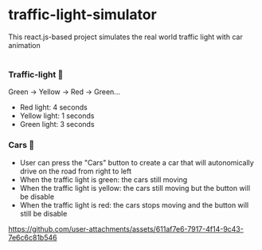 # traffic-light-simulator
This react.js-based project simulates the real world traffic light with car animation <br><br>

<h3>Traffic-light 🚦</h3>
Green -> Yellow -> Red -> Green...
<ul>
  <li>Red light: 4 seconds</li>
  <li>Yellow light: 1 seconds</li>
  <li>Green light: 3 seconds</li>
</ul>

<h3>Cars 🚗</h3>
<ul>
  <li>User can press the "Cars" button to create a car that will autonomically drive on the road from right to left</li>
  <li>When the traffic light is green: the cars still moving</li>
  <li>When the traffic light is yellow: the cars still moving but the button will be disable</li>
  <li>When the traffic light is red: the cars stops moving and the button will still be disable</li>
</ul>

https://github.com/user-attachments/assets/611af7e6-7917-4f14-9c43-7e6c6c81b546




